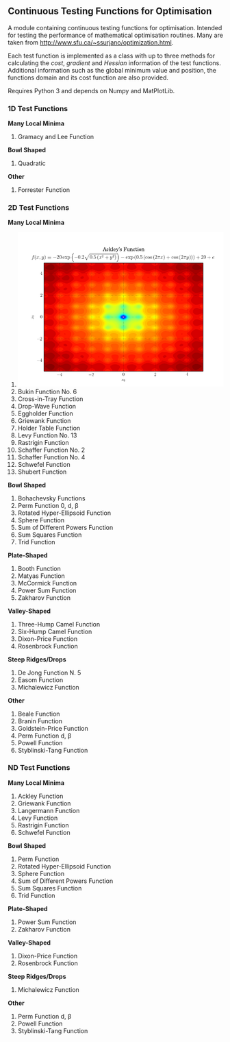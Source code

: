 ## Continuous Testing Functions for Optimisation

A module containing continuous testing functions for optimisation. Intended for testing the performance of mathematical optimisation routines. Many are taken from http://www.sfu.ca/~ssurjano/optimization.html.

Each test function is implemented as a class with up to three methods for calculating the *cost*, *gradient* and *Hessian* information of the test functions. Additional information such as the global minimum value and position, the functions domain and its cost function are also provided.

Requires Python 3 and depends on Numpy and MatPlotLib.


### 1D Test Functions

**Many Local Minima**

  1. Gramacy and Lee Function


**Bowl Shaped**

  1. Quadratic
  

**Other**

  1. Forrester Function


### 2D Test Functions

**Many Local Minima**

  1. ![Ackley Function](/examples/functions2d/images/ackley.png)
  1. Bukin Function No. 6
  1. Cross-in-Tray Function
  1. Drop-Wave Function
  1. Eggholder Function
  1. Griewank Function
  1. Holder Table Function
  1. Levy Function No. 13
  1. Rastrigin Function
  1. Schaffer Function No. 2
  1. Schaffer Function No. 4
  1. Schwefel Function
  1. Shubert Function


**Bowl Shaped**

  1. Bohachevsky Functions
  1. Perm Function 0, d, β
  1. Rotated Hyper-Ellipsoid Function
  1. Sphere Function
  1. Sum of Different Powers Function
  1. Sum Squares Function
  1. Trid Function


**Plate-Shaped**

  1. Booth Function
  1. Matyas Function
  1. McCormick Function
  1. Power Sum Function
  1. Zakharov Function


**Valley-Shaped**

  1. Three-Hump Camel Function
  1. Six-Hump Camel Function
  1. Dixon-Price Function
  1. Rosenbrock Function


**Steep Ridges/Drops**

  1. De Jong Function N. 5
  1. Easom Function
  1. Michalewicz Function


**Other**

  1. Beale Function
  1. Branin Function
  1. Goldstein-Price Function
  1. Perm Function d, β
  1. Powell Function
  1. Styblinski-Tang Function


### ND Test Functions

**Many Local Minima**

  1. Ackley Function
  1. Griewank Function
  1. Langermann Function
  1. Levy Function
  1. Rastrigin Function
  1. Schwefel Function


**Bowl Shaped**

  1. Perm Function
  1. Rotated Hyper-Ellipsoid Function
  1. Sphere Function
  1. Sum of Different Powers Function
  1. Sum Squares Function
  1. Trid Function


**Plate-Shaped**

  1. Power Sum Function
  1. Zakharov Function


**Valley-Shaped**

  1. Dixon-Price Function
  1. Rosenbrock Function


**Steep Ridges/Drops**

  1. Michalewicz Function


**Other**

  1. Perm Function d, β
  1. Powell Function
  1. Styblinski-Tang Function




